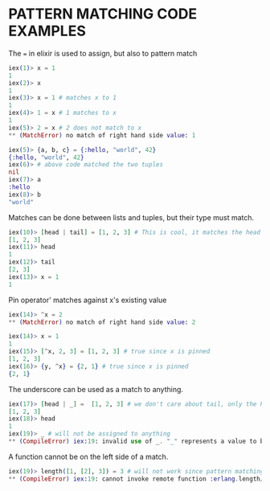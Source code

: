 # PATTERN MATCHING CODE EXAMPLES

The `=` in elixir is used to assign, but also to pattern match
```elixir
iex(1)> x = 1
1
iex(2)> x
1
iex(3)> x = 1 # matches x to 1
1
iex(4)> 1 = x # 1 matches to x
1
iex(5)> 2 = x # 2 does not match to x
** (MatchError) no match of right hand side value: 1

iex(5)> {a, b, c} = {:hello, "world", 42}
{:hello, "world", 42}
iex(6)> # above code matched the two tuples
nil
iex(7)> a
:hello
iex(8)> b
"world"
```
Matches can be done between lists and tuples, but their type must match.
```elixir
iex(10)> [head | tail] = [1, 2, 3] # This is cool, it matches the head and tail of the list
[1, 2, 3]
iex(11)> head
1
iex(12)> tail
[2, 3]
iex(13)> x = 1
1
```
Pin operator' matches against x's existing value
```elixir
iex(14)> ^x = 2 
** (MatchError) no match of right hand side value: 2

iex(14)> x = 1
1
iex(15)> [^x, 2, 3] = [1, 2, 3] # true since x is pinned
[1, 2, 3]
iex(16)> {y, ^x} = {2, 1} # true since x is pinned
{2, 1}
```
The underscore can be used as a match to anything.
```elixir
iex(17)> [head | _] =  [1, 2, 3] # we don't care about tail, only the head, so we have the tail as an _
[1, 2, 3]
iex(18)> head
1
iex(19)> _ # will not be assigned to anything
** (CompileError) iex:19: invalid use of _. "_" represents a value to be ignored in a pattern and cannot be used in expressions
```
A function cannot be on the left side of a match.
```elixir
iex(19)> length([1, [2], 3]) = 3 # will not work since pattern matching does not allow function calls on left side
** (CompileError) iex:19: cannot invoke remote function :erlang.length/1 inside a match
```

